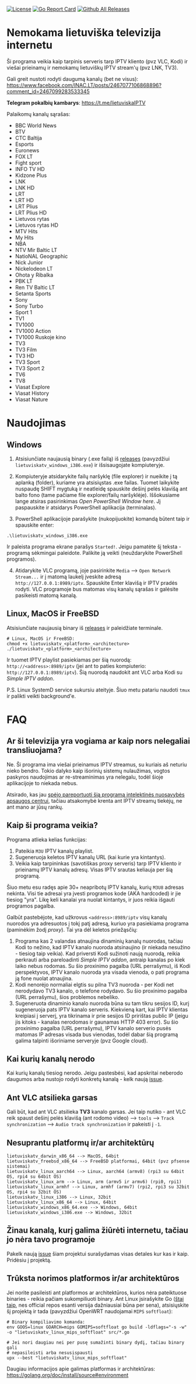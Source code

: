 [![License](https://img.shields.io/github/license/erkexzcx/lietuviska-tv)](LICENSE)
[![Go Report Card](https://goreportcard.com/badge/github.com/erkexzcx/lietuviska-tv)](https://goreportcard.com/report/github.com/erkexzcx/lietuviska-tv)
[![Github All Releases](https://img.shields.io/github/downloads/erkexzcx/lietuviska-tv/total.svg)](https://github.com/erkexzcx/lietuviska-tv/releases)

# Nemokama lietuviška televizija internetu

Ši programa veikia kaip tarpinis serveris tarp IPTV kliento (pvz VLC, Kodi) ir viešai prieinamų ir nemokamų lietuviškų IPTV stream'ų (pvz LNK, TV3).

Gali greit nustoti rodyti daugumą kanalų (bet ne visus): https://www.facebook.com/INAC.LT/posts/2467077106868896?comment_id=2467099283533345

**Telegram pokalbių kambarys**: https://t.me/lietuviskaIPTV

Palaikomų kanalų sąrašas:
* BBC World News
* BTV
* CTC Baltija
* Esports
* Euronews
* FOX LT
* Fight sport
* INFO TV HD
* Kidzone Plus
* LNK
* LNK HD
* LRT
* LRT HD
* LRT Plius
* LRT Plius HD
* Lietuvos rytas
* Lietuvos rytas HD
* MTV Hits
* My Hits
* NBA
* NTV Mir Baltic LT
* NatioNAL Geographic
* Nick Junior
* Nickelodeon LT
* Ohota y Ribalka
* PBK LT
* Ren TV Baltic LT
* Setanta Sports
* Sony
* Sony Turbo
* Sport 1
* TV1
* TV1000
* TV1000 Action
* TV1000 Ruskoje kino
* TV3
* TV3 Film
* TV3 HD
* TV3 Sport
* TV3 Sport 2
* TV6
* TV8
* Viasat Explore
* Viasat History
* Viasat Nature

# Naudojimas

## Windows

1. Atsisiunčiate naujausią binary (.exe failą) iš [releases](https://github.com/erkexzcx/lietuviska-tv/releases/latest) (pavyzdžiui `lietuviskatv_windows_i386.exe`) ir išsisaugojate kompiuteryje.

2. Kompiuteryje atsidarykite failų naršyklę (file explorer) ir nueikite į tą aplanką (folder), kuriame yra atsisiųstas .exe failas. Tuomet laikykite nuspaudę SHIFT mygtuką ir neatleidę spauskite dešinį pelės klavišą ant balto fono (tame pačiame file explorer/failų naršyklėje). Iššokusiame lange atsiras pasirinkimas *Open PowerShell Window here*. Jį paspauskite ir atsidarys PowerShell aplikacija (terminalas).

3. PowerShell aplikacijoje parašykite (nukopijuokite) komandą būtent taip ir spauskite enter:
```
.\lietuviskatv_windows_i386.exe
```
Ir paleista programa ekrane parašys `Started!`. Jeigu pamatėte šį teksta - programą sėkmingai paleidote. Palikite ją veikti (neuždarykite PowerShell programos).

4. Atidarykite VLC programą, joje pasirinkite `Media` --> `Open Network Stream...` ir į matomą laukelį įveskite adresą `http://127.0.0.1:8989/iptv`. Spauskite Enter klavišą ir IPTV pradės rodyti. VLC programoje bus matomas visų kanalų sąrašas ir galėsite pasikeisti matomą kanalą.

## Linux, MacOS ir FreeBSD

Atsisiunčiate naujausią binary iš [releases](https://github.com/erkexzcx/lietuviska-tv/releases/latest) ir paleidžiate terminale.

```
# Linux, MacOS ir FreeBSD:
chmod +x lietuviskatv_<platform>_<architecture>
./lietuviskatv_<platform>_<architecture>
```

Ir tuomet IPTV playlist pasiekiamas per šią nuorodą: `http://<address>:8989/iptv` (jei ant to paties kompiuterio: `http://127.0.0.1:8989/iptv`). Šią nuorodą naudokit ant VLC arba Kodi su *Simple IPTV addon*.

P.S. Linux SystemD service sukursiu ateityje. Šiuo metu patariu naudoti `tmux` ir palikti veikti background'e.

# FAQ

## Ar ši televizija yra vogiama ar kaip nors nelegaliai transliuojama?

Ne. Ši programa ima viešai prieinamus IPTV streamus, su kuriais aš neturiu nieko bendro. Tokio dalyko kaip išorinių sistemų nulaužimas, vogtos paskyros naudojimas ar re-streaminimas yra nelegalu, todėl šioje aplikacijoje to niekada nebus.

Atsirado, kas jau [spėjo pareportuoti šią programą intelektinės nuosavybės apsaugos centrui](https://www.facebook.com/INAC.LT/posts/2467077106868896?comment_id=2467099283533345), tačiau atsakomybė krenta ant IPTV streamų tiekėjų, ne ant mano ar jūsų rankų.

## Kaip ši programa veikia?

Programa atlieka kelias funkcijas:
1. Pateikia `M3U` IPTV kanalų playlist.
2. Sugeneruoja keletos IPTV kanalų URL (kai kurie yra kintantys).
3. Veikia kaip tarpininkas (savotiškas proxy serveris) tarp IPTV kliento ir prieinamų IPTV kanalų adresų. Visas IPTV srautas keliauja per šią programą.

Šiuo metu esu radęs apie 30+ neapribotų IPTV kanalų, kurių `M3U8` adresas nekinta. Visi tie adresai yra įvesti programos kode (AKA hardcoded) ir jie tiesiog "yra". Likę keli kanalai yra nuolat kintantys, ir juos reikia išgauti programos pagalba.

Galbūt pastebėjote, kad užkrovus `<address>:8989/iptv` visų kanalų nuorodos yra adresuotos į tokį patį adresą, kuriuo yra pasiekiama programa (paminėkim žodį *proxy*). Tai yra dėl keletos priežąsčių:
1. Programa kas 2 valandas atnaujina dinaminių kanalų nuorodas, tačiau Kodi to nežino, kad IPTV kanalo nuoroda atsinaujino (ir niekada nesužino - tiesiog taip veikia). Kad priversti Kodi sužinoti naują nuorodą, reikia perkrauti arba pareloadinti *Simple IPTV addon*, antraip kanalas po kiek laiko nebus rodomas. Su šio proxinimo pagalba (URL perrašymu), iš Kodi perspektyvos, IPTV kanalo nuoroda yra visada vienoda, o pati programa ją fone nuolat atnaujina.
2. Kodi nenorėjo normaliai elgtis su pilna TV3 nuoroda - per Kodi net nerodydavo TV3 kanalo, o telefone rodydavo. Su šio proxinimo pagalba (URL perrašymu), šios problemos nebeliko.
3. Sugeneruota dinaminio kanalo nuoroda būna su tam tikru sesijos ID, kurį sugeneruoja pats IPTV kanalo serveris. Kiekvieną kart, kai IPTV klientas kreipiasi į serverį, yra tikrinama ir prie sesijos ID pririštas public IP (jeigu jis kitoks - kanalas nerodomas ir gaunamas HTTP 403 error). Su šio proxinimo pagalba (URL perrašymu), IPTV kanalo serverio pusės matomas IP adresas visada bus vienodas, todėl dabar šią programą galima talpinti išoriniame serveryje (pvz Google cloud).

## Kai kurių kanalų nerodo

Kai kurių kanalų tiesiog nerodo. Jeigu pastesbėsi, kad apskritai neberodo daugumos arba nustojo rodyti konkretų kanalą - kelk naują [issue](https://github.com/erkexzcx/lietuviska-tv/issues).

## Ant VLC atsilieka garsas

Gali būt, kad ant VLC atsilieka **TV3** kanalo garsas. Jei taip nutiko - ant VLC reik spaust dešinį pelės klavišą (ant rodomo video) --> `tools` --> `Track synchronization` --> `Audio track synchronization` ir pakeisti į `-1`.

## Nesuprantu platformų ir/ar architektūrų

```
lietuviskatv_darwin_x86_64 --> MacOS, 64bit
lietuviskatv_freebsd_x86_64 --> FreeBSD platformai, 64bit (pvz pfsense sistemai)
lietuviskatv_linux_aarch64 --> Linux, aarch64 (armv8) (rpi3 su 64bit OS, rpi4 su 64bit OS)
lietuviskatv_linux_arm --> Linux, arm (armv5 ir armv6) (rpi0, rpi1)
lietuviskatv_linux_armhf --> Linux, armhf (armv7) (rpi2, rpi3 su 32bit OS, rpi4 su 32bit OS)
lietuviskatv_linux_i386 --> Linux, 32bit
lietuviskatv_linux_x86_64 --> Linux, 64bit
lietuviskatv_windows_x86_64.exe --> Windows, 64bit
lietuviskatv_windows_i386.exe --> Windows, 32bit
```

## Žinau kanalą, kurį galima žiūrėti internetu, tačiau jo nėra tavo programoje

Pakelk naują [issue](https://github.com/erkexzcx/lietuviska-tv/issues) šiam projektui surašydamas visas detales kur kas ir kaip. Pridėsiu į projektą.

## Trūksta norimos platformos ir/ar architektūros

Jei norite pasileisti ant platformos ar architektūros, kurios nėra pateiktuose binaries - reikia pačiam sukompiliuoti binary. Ant Linux įsirašykite Go ([štai taip](https://www.digitalocean.com/community/tutorials/how-to-install-go-on-debian-9), nes official repos esanti versija dažniausiai būna per sena), atsisiųskite šį projektą ir tada (pavyzdžiui OpenWRT naudojamai `MIPS` `softfloat`):
```
# Binary kompiliavimo komanda:
env GOOS=linux GOARCH=mips GOMIPS=softfloat go build -ldflags="-s -w" -o "lietuviskatv_linux_mips_softfloat" src/*.go

# Jei nori daugiau nei per pusę sumažinti binary dydį, tačiau binary gali
# nepasileisti arba nesusispausti
upx --best "lietuviskatv_linux_mips_softfloat" 
```
Daugiau informacijos apie galimas platformas ir architektūras: https://golang.org/doc/install/source#environment
